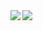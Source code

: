 <a href="https://github.com/azm5y4/github-readme-stats">
  <img align="left" src="https://github-readme-stats.vercel.app/api?username=azm5y4&count_private=true&show_icons=true" />
</a>

<a href="https://github.com/azm5y4/github-readme-stats">
  <img align="left" src="https://github-readme-stats.vercel.app/api/top-langs/?username=azm5y4&langs_count=8" />
</a>

